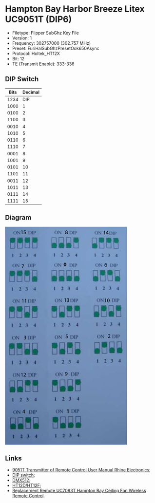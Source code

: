 # Hampton Bay Harbor Breeze Litex UC9051T (DIP6)
- Filetype: Flipper SubGhz Key File
- Version: 1
- Frequency: 302757000 (302.757 MHz)
- Preset: FuriHalSubGhzPresetOok650Async
- Protocol: Holtek_HT12X
- Bit: 12
- TE (Transmit Enable): 333-336

## DIP Switch
| Bits | Decimal |
|------|---------|
| 1234 | DIP     |
| 1000 | 1       |
| 0100 | 2       |
| 1100 | 3       |
| 0010 | 4       |
| 1010 | 5       |
| 0110 | 6       |
| 1110 | 7       |
| 0001 | 8       |
| 1001 | 9       |
| 0101 | 10      |
| 1101 | 11      |
| 0011 | 12      |
| 1011 | 13      |
| 0111 | 14      |
| 1111 | 15      |

## Diagram
![DIP Switch](DIP_Switch.png)

## Links
- [9051T Transmitter of Remote Control User Manual Rhine Electronics](https://fccid.io/CHQ9051T/User-Manual/User-manual-890668);
- [DIP switch](https://en.wikipedia.org/wiki/DIP_switch);
- [DMX512](https://en.wikipedia.org/wiki/DMX512);
- [HT12D/HT12F](https://www.holtek.com/page/vg/HT12D_F);
- [Replacement Remote UC7083T Hampton Bay Ceiling Fan Wireless Remote Control](https://www.amazon.com/Replacement-UC7083T-Hampton-Ceiling-Wireless/dp/B072QYD1J5).
